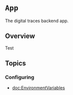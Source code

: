 # ``App``

The digital traces backend app.

## Overview

Test

## Topics

### Configuring

- <doc:EnvironmentVariables>
